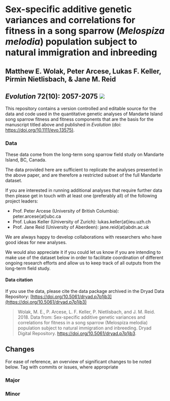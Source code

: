 # Sex-specific additive genetic variances and correlations for fitness in a song sparrow (*Melospiza melodia*) population subject to natural immigration and inbreeding

## Matthew E. Wolak, Peter Arcese, Lukas F. Keller, Pirmin Nietlisbach, & Jane M. Reid

## *Evolution* 72(10): 2057-2075 [![]("./Wolak2018evo72issue10cover.gif")](https://onlinelibrary.wiley.com/doi/abs/10.1111/evo.13575)

This repository contains a version controlled and editable source for the data and code used in the quantitative genetic analyses of Mandarte Island song sparrow fitness and fitness components that are the basis for the manuscript titled above and published in *Evolution* (doi: [https://doi.org/10.1111/evo.13575)](https://onlinelibrary.wiley.com/doi/abs/10.1111/evo.13575).

### Data

These data come from the long-term song sparrow field study on Mandarte Island, BC, Canada.

The data provided here are sufficient to replicate the analyses presented in the above paper, and are therefore a restricted subset of the full Mandarte dataset.

If you are interested in running additional analyses that require further data then please get in touch with at least one (preferably all) of the following project leaders:
  - Prof. Peter Arcese (University of British Columbia): peter.arcese{at}ubc.ca
  - Prof. Lukas Keller (University of Zurich): lukas.keller{at}ieu.uzh.ch
  - Prof. Jane Reid (University of Aberdeen): jane.reid{at}abdn.ac.uk

We are always happy to develop collaborations with researchers who have good ideas for new analyses.

We would also appreciate it if you could let us know if you are intending to make use of the dataset below in order to facilitate coordination of different ongoing research efforts and allow us to keep track of all outputs from the long-term field study.

#### Data citation
If you use the data, please cite the data package archived in the Dryad Data Repository: [https://doi.org/10.5061/dryad.p7p1jb3](https://doi.org/10.5061/dryad.p7p1jb3)

>Wolak, M. E., P. Arcese, L. F. Keller, P. Nietlisbach, and J. M. Reid. 2018. Data from: Sex-specific additive genetic variances and correlations for fitness in a song sparrow (Melospiza melodia) population subject to natural immigration and inbreeding. Dryad Digital Repository. https://doi.org/10.5061/dryad.p7p1jb3.

## Changes

For ease of reference, an overview of significant changes to be noted below. Tag with commits or issues, where appropriate

### Major

### Minor


